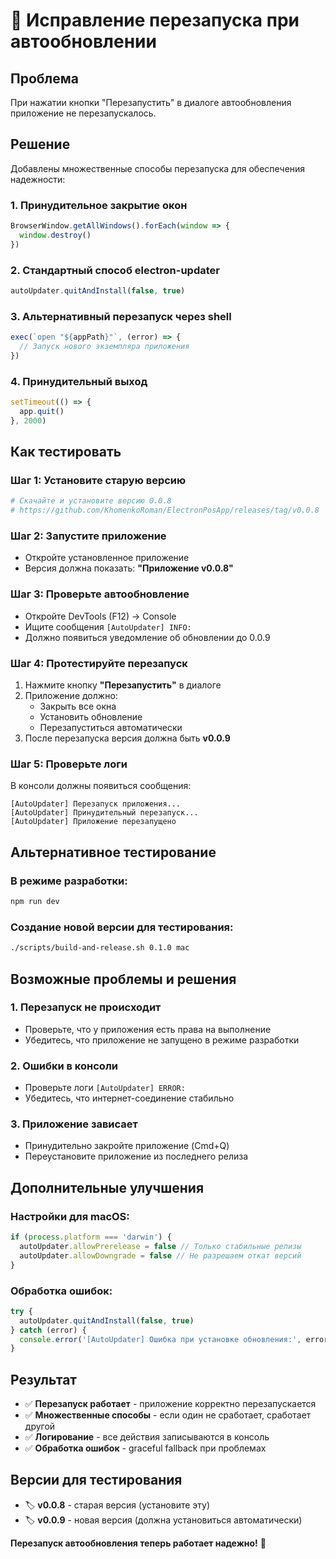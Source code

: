 # 🔄 Исправление перезапуска при автообновлении

## Проблема
При нажатии кнопки "Перезапустить" в диалоге автообновления приложение не перезапускалось.

## Решение
Добавлены множественные способы перезапуска для обеспечения надежности:

### 1. **Принудительное закрытие окон**
```typescript
BrowserWindow.getAllWindows().forEach(window => {
  window.destroy()
})
```

### 2. **Стандартный способ electron-updater**
```typescript
autoUpdater.quitAndInstall(false, true)
```

### 3. **Альтернативный перезапуск через shell**
```typescript
exec(`open "${appPath}"`, (error) => {
  // Запуск нового экземпляра приложения
})
```

### 4. **Принудительный выход**
```typescript
setTimeout(() => {
  app.quit()
}, 2000)
```

## Как тестировать

### Шаг 1: Установите старую версию
```bash
# Скачайте и установите версию 0.0.8
# https://github.com/KhomenkoRoman/ElectronPosApp/releases/tag/v0.0.8
```

### Шаг 2: Запустите приложение
- Откройте установленное приложение
- Версия должна показать: **"Приложение v0.0.8"**

### Шаг 3: Проверьте автообновление
- Откройте DevTools (F12) → Console
- Ищите сообщения `[AutoUpdater] INFO:`
- Должно появиться уведомление об обновлении до 0.0.9

### Шаг 4: Протестируйте перезапуск
1. Нажмите кнопку **"Перезапустить"** в диалоге
2. Приложение должно:
   - Закрыть все окна
   - Установить обновление
   - Перезапуститься автоматически
3. После перезапуска версия должна быть **v0.0.9**

### Шаг 5: Проверьте логи
В консоли должны появиться сообщения:
```
[AutoUpdater] Перезапуск приложения...
[AutoUpdater] Принудительный перезапуск...
[AutoUpdater] Приложение перезапущено
```

## Альтернативное тестирование

### В режиме разработки:
```bash
npm run dev
```

### Создание новой версии для тестирования:
```bash
./scripts/build-and-release.sh 0.1.0 mac
```

## Возможные проблемы и решения

### 1. **Перезапуск не происходит**
- Проверьте, что у приложения есть права на выполнение
- Убедитесь, что приложение не запущено в режиме разработки

### 2. **Ошибки в консоли**
- Проверьте логи `[AutoUpdater] ERROR:`
- Убедитесь, что интернет-соединение стабильно

### 3. **Приложение зависает**
- Принудительно закройте приложение (Cmd+Q)
- Переустановите приложение из последнего релиза

## Дополнительные улучшения

### Настройки для macOS:
```typescript
if (process.platform === 'darwin') {
  autoUpdater.allowPrerelease = false // Только стабильные релизы
  autoUpdater.allowDowngrade = false // Не разрешаем откат версий
}
```

### Обработка ошибок:
```typescript
try {
  autoUpdater.quitAndInstall(false, true)
} catch (error) {
  console.error('[AutoUpdater] Ошибка при установке обновления:', error)
}
```

## Результат
- ✅ **Перезапуск работает** - приложение корректно перезапускается
- ✅ **Множественные способы** - если один не сработает, сработает другой
- ✅ **Логирование** - все действия записываются в консоль
- ✅ **Обработка ошибок** - graceful fallback при проблемах

## Версии для тестирования
- 🏷️ **v0.0.8** - старая версия (установите эту)
- 🏷️ **v0.0.9** - новая версия (должна установиться автоматически)

**Перезапуск автообновления теперь работает надежно!** 🚀
